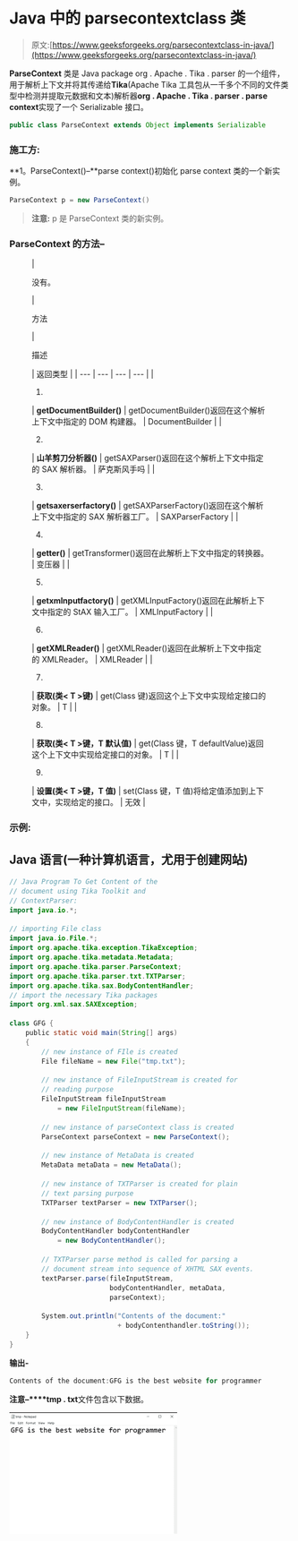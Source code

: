 # Java 中的 parsecontextclass 类

> 原文:[https://www.geeksforgeeks.org/parsecontextclass-in-java/](https://www.geeksforgeeks.org/parsecontextclass-in-java/)

**ParseContext** 类是 Java package org . Apache . Tika . parser 的一个组件，用于解析上下文并将其传递给**Tika**(Apache Tika 工具包从一千多个不同的文件类型中检测并提取元数据和文本)解析器**org . Apache . Tika . parser . parse context**实现了一个 Serializable 接口。

```java
public class ParseContext extends Object implements Serializable
```

### **施工方:**

**1。ParseContext()–**parse context()初始化 parse context 类的一个新实例。

```java
ParseContext p = new ParseContext()
```

> **注意:** p 是 ParseContext 类的新实例。

### ParseContext 的方法–

<figure class="table">

| 

没有。

 | 

方法

 | 

描述

 | 返回类型 |
| --- | --- | --- | --- |
| 

1.

 | **getDocumentBuilder()** | getDocumentBuilder()返回在这个解析上下文中指定的 DOM 构建器。 | DocumentBuilder |
| 

2.

 | **山羊剪刀分析器()** | getSAXParser()返回在这个解析上下文中指定的 SAX 解析器。 | 萨克斯风手吗 |
| 

3.

 | **getsaxerserfactory()** | getSAXParserFactory()返回在这个解析上下文中指定的 SAX 解析器工厂。 | SAXParserFactory |
| 

4.

 | **getter()** | getTransformer()返回在此解析上下文中指定的转换器。 | 变压器 |
| 

5.

 | **getxmlnputfactory()** | getXMLInputFactory()返回在此解析上下文中指定的 StAX 输入工厂。 | XMLInputFactory |
| 

6.

 | **getXMLReader()** | getXMLReader()返回在此解析上下文中指定的 XMLReader。 | XMLReader |
| 

7.

 | **获取(类< T >键)** | get(Class <t>键)返回这个上下文中实现给定接口的对象。</t> | <t>T</t> |
| 

8.

 | **获取(类< T >键，T 默认值)** | get(Class <t>键，T defaultValue)返回这个上下文中实现给定接口的对象。</t> | <t>T</t> |
| 

9.

 | **设置(类< T >键，T 值)** | set(Class <t>键，T 值)将给定值添加到上下文中，实现给定的接口。</t> | <t>无效</t> |

</figure>

### 示例:

## Java 语言(一种计算机语言，尤用于创建网站)

```java
// Java Program To Get Content of the
// document using Tika Toolkit and 
// ContextParser:
import java.io.*;

// importing File class
import java.io.File.*;
import org.apache.tika.exception.TikaException;
import org.apache.tika.metadata.Metadata;
import org.apache.tika.parser.ParseContext;
import org.apache.tika.parser.txt.TXTParser;
import org.apache.tika.sax.BodyContentHandler;
// import the necessary Tika packages
import org.xml.sax.SAXException;

class GFG {
    public static void main(String[] args)
    {
        // new instance of FIle is created
        File fileName = new File("tmp.txt");

        // new instance of FileInputStream is created for
        // reading purpose
        FileInputStream fileInputStream
            = new FileInputStream(fileName);

        // new instance of parseContext class is created
        ParseContext parseContext = new ParseContext();

        // new instance of MetaData is created
        MetaData metaData = new MetaData();

        // new instance of TXTParser is created for plain
        // text parsing purpose
        TXTParser textParser = new TXTParser();

        // new instance of BodyContentHandler is created
        BodyContentHandler bodyContentHandler
            = new BodyContentHandler();

        // TXTParser parse method is called for parsing a
        // document stream into sequence of XHTML SAX events.
        textParser.parse(fileInputStream,
                         bodyContentHandler, metaData,
                         parseContext);

        System.out.println("Contents of the document:"
                           + bodyContenthandler.toString());
    }
}
```

**输出-**

```java
Contents of the document:GFG is the best website for programmer
```

**注意–****tmp . txt**文件包含以下数据。

![](img/a3dc058f1a37b19fea8d2f5d39b50e22.png)